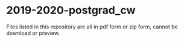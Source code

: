 # 2019-2020-postgrad_cw

Files listed in this repository are all in pdf form or zip form, cannot be download or preview.
